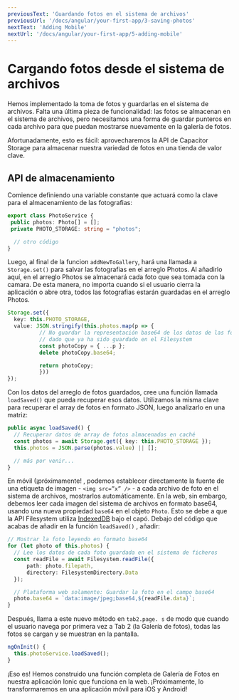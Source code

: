 ```yaml
---
previousText: 'Guardando fotos en el sistema de archivos'
previousUrl: '/docs/angular/your-first-app/3-saving-photos'
nextText: 'Adding Mobile'
nextUrl: '/docs/angular/your-first-app/5-adding-mobile'
---
```


# Cargando fotos desde el sistema de archivos

Hemos implementado la toma de fotos y guardarlas en el sistema de archivos. Falta una última pieza de funcionalidad: las fotos se almacenan en el sistema de archivos, pero necesitamos una forma de guardar punteros en cada archivo para que puedan mostrarse nuevamente en la galería de fotos.

Afortunadamente, esto es fácil: aprovecharemos la API de Capacitor Storage para almacenar nuestra variedad de fotos en una tienda de valor clave.

## API de almacenamiento

Comience definiendo una variable constante que actuará como la clave para el almacenamiento de las fotografias:

```typescript
export class PhotoService {
 public photos: Photo[] = [];
 private PHOTO_STORAGE: string = "photos";

  // otro código
}
```

Luego, al final de la funcion `addNewToGallery`, hará una llamada a `Storage.set()` para salvar las fotografias en el arreglo Photos. Al añadirlo aquí, en el arreglo Photos se almacenará cada foto que sea tomada con la camara. De esta manera, no importa cuando si el usuario cierra la aplicación o abre otra, todos las fotografias estarán guardadas en el arreglo Photos.

```typescript
Storage.set({
  key: this.PHOTO_STORAGE,
  value: JSON.stringify(this.photos.map(p => {
          // No guardar la representación base64 de los datos de las fotos, 
          // dado que ya ha sido guardado en el Filesystem
          const photoCopy = { ...p };
          delete photoCopy.base64;

          return photoCopy;
          }))
});
```

Con los datos del arreglo de fotos guardados, cree una función llamada `loadSaved()` que pueda recuperar esos datos. Utilizamos la misma clave para recuperar el array de fotos en formato JSON, luego analizarlo en una matriz:

```typescript
public async loadSaved() {
  // Recuperar datos de array de fotos almacenados en caché
  const photos = await Storage.get({ key: this.PHOTO_STORAGE });
  this.photos = JSON.parse(photos.value) || [];

  // más por venir...
}
```

En móvil (¡próximamente! , podemos establecer directamente la fuente de una etiqueta de imagen - `<img src=”x” />` - a cada archivo de foto en el sistema de archivos, mostrarlos automáticamente. En la web, sin embargo, debemos leer cada imagen del sistema de archivos en formato base64, usando una nueva propiedad `base64` en el objeto `Photo`. Esto se debe a que la API Filesystem utiliza [IndexedDB](https://developer.mozilla.org/en-US/docs/Web/API/IndexedDB_API) bajo el capó. Debajo del código que acabas de añadir en la función `loadSaved()` , añadir:

```typescript
// Mostrar la foto leyendo en formato base64
for (let photo of this.photos) {
  // Lee los datos de cada foto guardada en el sistema de ficheros
  const readFile = await Filesystem.readFile({
      path: photo.filepath,
      directory: FilesystemDirectory.Data
  });

  // Plataforma web solamente: Guardar la foto en el campo base64
  photo.base64 = `data:image/jpeg;base64,${readFile.data}`;
}
```

Después, llama a este nuevo método en `tab2.page. s` de modo que cuando el usuario navega por primera vez a Tab 2 (la Galería de fotos), todas las fotos se cargan y se muestran en la pantalla.

```typescript
ngOnInit() {
  this.photoService.loadSaved();
}
```

¡Eso es! Hemos construido una función completa de Galería de Fotos en nuestra aplicación Ionic que funciona en la web. ¡Próximamente, lo transformaremos en una aplicación móvil para iOS y Android!